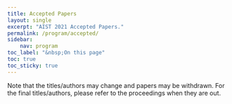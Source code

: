```yaml
---
title: Accepted Papers
layout: single
excerpt: "AIST 2021 Accepted Papers."
permalink: /program/accepted/
sidebar: 
    nav: program
toc_label: "&nbsp;On this page"
toc: true
toc_sticky: true
---
```


Note that the titles/authors may change and papers may be withdrawn. 
For the final titles/authors, please refer to the proceedings when they are out.

<!-- 
## Data Analysis and Machine Learning

### LNCS

Depression Detection by Person's Voice<br/>
<i>Evgeniya Zavorina and Ilya Makarov</i>

Scalable computation of prediction intervals for neural networks with matrix sketching<br/>
<i>Alexander Fishkov and Maxim Panov</i>

Application of data analysis methods to optimize the operation of a multifunctional service center<br/>
<i>Ekaterina Kasatkina and Daiana Vavilova</i>

---------------------------------------------

### CCIS

Dropout Strikes Back: Improved Uncertainty Estimation via Diversity Sampling<br/>
<i>Kirill Fedyanin, Evgenii Tsymbalov and Maxim Panov</i>

Learning to Generate Synthetic Training Data using Gradient Matching and Implicit Differentiation<br/>
<i>Dmitry Medvedev and Alexander Dyakonov</i>


## Computer Vision

### LNCS

Group-level Affect Recognition in Video using Deviation of Frame Features<br/>
<i>Andrey Savchenko, Lyudmila Savchenko and Natalya Belova</i>

Data dimension reduction technique based on preservation of Hellinger divergence<br/>
<i>Evgeny Myasnikov</i>

Development of a method for iris-based person recognition using convolutional  neural networks<br/>
<i>Yulia Ganeeva and Evgeny Myasnikov</i>

Outfit Recommendation Using Visual Similarity<br/>
<i>Diana Zagidullina and Ilya Makarov</i>

---------------------------------------------

### CCIS

Transformer-based Deep Reinforcement Learning in VizDoom<br/>
<i>Vitalii Sopov and Ilya Makarov</i>

Text CAPTCHA Traversal via Knowledge Distillation of Convolutional Neural Networks: Exploring the Impact of Color Channels Selection<br/>
<i>Valery Terekhov, Valery Chernenky and Denis Ishkov</i>

Analysis of thresholding methods for the segmentation of brain vessels<br/>
<i>Alexey Kruzhalov and Andrey Philippovich</i>

## Natural Language Processing

### LNCS

Near-Zero-Shot Suggestion Mining with a Little Help from WordNet<br/>
<i>Anton Alekseev, Elena Tutubalina, Sejeong Kwon and Sergey Nikolenko</i>

Building a Bilingual QA-system with ruGPT-3<br/>
<i>Tatiana Shavrina, Dina Pisarevskaya and Valentin Malykh</i>

Jokingbird: Funny Headline Generation for News<br/>
<i>Nikita Login, Alexander Baranov and Pavel Braslavski</i>

Learning to Rank with Capsule Neural Networks<br/>
<i>Anna Nesterenko and Anastasia Ianina</i>

Transformers for online social network language modelling<br/>
<i>Ilia Karpov and Nick Kartashev</i>

Multilingual Embeddings for Clustering Cultural Events<br/>
<i>Maria Kunilovskaya and Elizaveta Kuzmenko</i>

Lexicon-based Methods vs. BERT for Text Sentiment Analysis<br/>
<i>Anastasia Kotelnikova, Danil Paschenko, Klavdiya Bochenina and Evgeny Kotelnikov</i>

Sculpting enhanced dependencies for Belarusian<br/>
<i>Yana Shishkina and Olga Lyashevskaya</i>

Improving morpheme segmentation using BERT embeddings<br/>
<i>Alexey Sorokin</i>

Selection of pseudo-annotated data for adverse drug reaction classification across drug groups<br/>
<i>Ilseyar Alimova and Elena Tutubalina</i>

Building a Combined Morphological Model for Russian Word Forms<br/>
<i>Elena Bolshakova and Alexander Sapin</i>

Training dataset and dictionary sizes matter in BERT models: the case of Baltic languages<br/>
<i>Matej Ulčar and Marko Robnik-Šikonja</i>

---------------------------------------------

### CCIS

Language-free regular expression search of document's references<br/>
<i>Aleksandr Ogaltsov</i>

Extracting Software Requirements from Unstructured Documents<br/>
<i>Vladimir Ivanov, Andrey Sadovykh, Alexandr Naumchev, Alessandra Bagnato and Kirill Yakovlev</i>

Call Larisa Ivanovna: Code-Mixing Fools Multilingual NLU Models<br/>
<i>Alexey Birshert and Ekaterina Artemova</i>

Continuous prompt tuning for Russian: how to learn prompts efficiently with RuGPT3?<br/>
<i>Nikita Konodyuk and Maria Tikhonova</i>

Context-based text-graph embeddings in word-sense induсtion tasks<br/>
<i>Leonid Sherstyuk and Ilya Makarov</i>

Does BERT look at sentiment lexicon?<br/>
<i>Elena Razova, Sergey Vychegzhanin and Evgeny Kotelnikov</i>

## Social Network Analysis

### LNCS

Multimodal space of users’ interests and preferences in social networks<br/>
<i>Evgeniia Shchepina, Evgeniia Egorova, Pavel Fedotov and Anatoliy Surikov</i>

Research Papers Recommendation<br/>
<i>Olga Gerasimova, Anna Lapidus and Ilya Makarov</i>

Citation network applications in scientific co-authorship recommender system<br/>
<i>Vladislav Tishin, Artyom Sosedka, Peter Ibragimov and Vadim Porvatov</i>

---------------------------------------------

### CCIS

A method for identifying bridges in online social networks<br/>
<i>Andrey Rabchevskiy, Victor Zayakin and Evgeny Rabchevskiy</i>

Agent-based model for estimation of collective emotionsin social networks<br/>
<i>Kirill Polevoda, Anatoliy Surikov and Dmitriy Tsarev</i>


## Theoretical Machine Learning and Optimization

### LNCS

How Fast Can the Uniform Capacitated Facility Location Problem Be Solved on Path Graphs<br/>
<i>Alexander Ageev, Edward Gimadi and Alexandr Shtepa</i>

A Local Search Algorithm for the Biclustering Problem<br/>
<i>Tatyana Levanova and Ivan Khmara</i>

On a weakly supervised classification problem<br/>
<i>Vladimir Berikov, Alexander Litvinenko, Igor Pestunov and Yuri Sinyavsky</i>

---------------------------------------------

### CCIS

Neural architecture search with structure complexity control<br/>
<i>Konstantin Yakovlev, Olga Grebenkova, Oleg Bakhteev and Vadim Strijov</i>

On several edge-disjoint MSTs with given diameter in undirected graph with exponentially distributed edge weights<br/>
<i>Edward Gimadi, Alexandr Shtepa and Aleksandr Shevyakov</i>

On the Pareto-optimal Solutions in the Multimodal Clustering Problem<br/>
<i>Mikhail Bogatyrev, Dmitry Orlov and Tatiana Shestaka</i> -->

